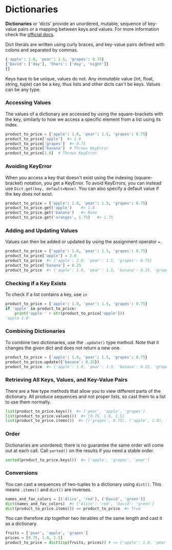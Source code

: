 # Dictionaries

**Dictionaries** or 'dicts'  provide an unordered, mutable, sequence of key-value pairs or a mapping between keys and values. For more information check the [official docs](https://docs.python.org/3/library/stdtypes.html#mapping-types-dict).

Dict literals are written using curly braces, and key-value pairs defined with colons and separated by commas.

```python
{'apple': 1.0, 'pear': 1.5, 'grapes': 0.75}
{'David': ['day'], 'Sheri': ['day', 'night']}
{}
```

Keys have to be unique, values do not. Any _immutable_ value (int, float, string, tuple) can be a key, thus lists and other dicts can't be keys. Values can be any type.


### Accessing Values

The values of a dictionary are accessed by using the square-brackets with the key, similarly to how we access a specific element from a list using its index.

```python
product_to_price = {'apple': 1.0, 'pear': 1.5, 'grapes': 0.75}
product_to_price['apple']  #> 1.0
product_to_price['grapes']  #> 0.75
product_to_price['banana']  # Throws KeyError
product_to_price[1.0]  # Throws KeyError
```

### Avoiding KeyError

When you access a key that doesn't exist using the indexing (square-bracket) notation, you get a KeyError. To avoid KeyErrors, you can instead use `Dict.get(key, default=None)`. You can also specify a default value if the key does not exist.

```py
product_to_price = {'apple': 1.0, 'pear': 1.5, 'grapes': 0.75}
product_to_price.get('apple')    #> 1.0
product_to_price.get('banana')   #> None
product_to_price.get('oranges', 1.75)   #> 1.75
```

### Adding and Updating Values

Values can then be added or updated by using the assignment operator `=`.

```python
product_to_price = {'apple': 1.0, 'pear': 1.5, 'grapes': 0.75}
product_to_price['apple'] = 2.0
product_to_price  #> {'apple': 2.0, 'pear': 1.5, 'grapes': 0.75}
product_to_price['banana'] = 0.25
product_to_price  #> {'apple': 1.0, 'pear': 1.5, 'banana': 0.25, 'grapes': 0.75}
```

### Checking if a Key Exists

To check if a list contains a key, use `in`

```python
product_to_price = {'apple': 1.0, 'pear': 1.5, 'grapes': 0.75}
if 'apple' in product_to_price:
    print('apple ' + str(product_to_price['apple']))
'apple 1.0'
```

### Combining Dictionaries

To combine two dictionaries, use the `.update()` type method. Note that it changes the given dict and does not return a new one.

```python
product_to_price = {'apple': 1.0, 'pear': 1.5, 'grapes': 0.75}
product_to_price.update({'banana': 0.25})
product_to_price  #> {'apple': 1.0, 'pear': 1.5, 'banana': 0.25, 'grapes': 0.75}
```

### Retrieving All Keys, Values, and Key-Value Pairs

There are a few type methods that allow you to view different parts of the dictionary. All produce sequences and not proper lists, so cast them to a list to use them normally.

```python
list(product_to_price.keys())  #> ['pear', 'apple', 'grapes']
list(product_to_price.values())  #> [0.75, 1.0, 1.5]
list(product_to_price.items())  #> [('grapes', 0.75), ('apple', 1.0), ('pear', 1.5)]
```

### Order

Dictionaries are unordered; there is no guarantee the same order will come out at each call. Call `sorted()` on the results if you need a stable order.

```python
sorted(product_to_price.keys())  #> ['apple', 'grapes', 'pear']
```

### Conversions

You can cast a sequences of two-tuples to a dictionary using `dict()`. This means `.items()` and `dict()` are inverses.

```py
names_and_fav_colors = [('Alice', 'red'), ('David', 'green')]
dict(names_and_fav_colors)  #> {'Alice': 'red', 'David': 'green'}
dict(product_to_price.items()) == product_to_price  #> True
```

You can therefore zip together two iterables of the same length and cast it as a dictionary.
```py
fruits = ['pear', 'apple', 'grapes']
prices = [0.75, 1.0, 1.5]
product_to_price = dict(zip(fruits, prices)) # == {'apple': 1.0, 'pear': 1.5, 'grapes': 0.75}
```
